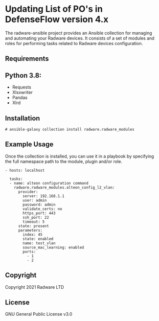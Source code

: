 # Updating List of PO's in DefenseFlow version 4.x
The radware-ansible project provides an Ansible collection for managing and automating your Radware devices. It consists of a set of modules and roles for performing tasks related to Radware devices configuration.

## Requirements 
Python 3.8:
-----------
  - Requests
  - Xlsxwriter
  - Pandas
  - Xlrd

## Installation
```
# ansible-galaxy collection install radware.radware_modules
```

## Example Usage
Once the collection is installed, you can use it in a playbook by specifying the full namespace path to the module, plugin and/or role.

```
- hosts: localhost

  tasks:
  - name: alteon configuration command
    radware.radware_modules.alteon_config_l2_vlan:
      provider: 
        server: 192.168.1.1
        user: admin
        password: admin
        validate_certs: no
        https_port: 443
        ssh_port: 22
        timeout: 5
      state: present
      parameters:
        index: 45
        state: enabled
        name: test_vlan
        source_mac_learning: enabled
        ports:
          - 1
          - 2
```

## Copyright

Copyright 2021 Radware LTD

## License
GNU General Public License v3.0
